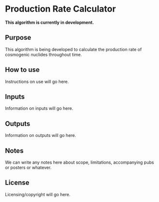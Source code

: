 # Production Rate Calculator

**This algorithm is currently in development.**

## Purpose

This algorithm is being developed to calculate the production rate
of cosmogenic nuclides throughout time. 

## How to use

Instructions on use will go here. 

## Inputs

Information on inputs will go here. 

## Outputs

Information on outputs will go here.

## Notes

We can write any notes here about scope, limitations, accompanying pubs or 
posters or whatever. 

## License

Licensing/copyright will go here.